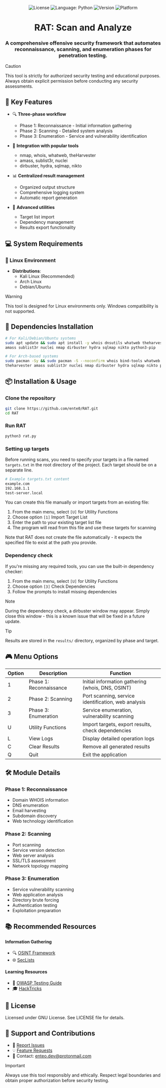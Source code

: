 <p align="center">
  <img src="https://img.shields.io/badge/license-green" alt="License">
  <img src="https://img.shields.io/badge/language-python-blue" alt="Language: Python">
  <img src="https://img.shields.io/badge/release-v1.0.0-green" alt="Version">
  <img src="https://img.shields.io/badge/platform-linux-orange" alt="Platform">
</p>

<div align="center">
  
# RAT: Scan and Analyze
### **A comprehensive offensive security framework that automates reconnaissance, scanning, and enumeration phases for penetration testing.**

</div>


> [!CAUTION]
> This tool is strictly for authorized security testing and educational purposes. Always obtain explicit permission before conducting any security assessments.

## 🚀 Key Features

- 🔍 **Three-phase workflow**
  - Phase 1: Reconnaissance - Initial information gathering
  - Phase 2: Scanning - Detailed system analysis
  - Phase 3: Enumeration - Service and vulnerability identification

- 🧰 **Integration with popular tools**
  - nmap, whois, whatweb, theHarvester
  - amass, sublist3r, nuclei
  - dirbuster, hydra, sqlmap, nikto

- 📊 **Centralized result management**
  - Organized output structure
  - Comprehensive logging system
  - Automatic report generation

- 🔧 **Advanced utilities**
  - Target list import
  - Dependency management
  - Results export functionality

## 💻 System Requirements

### 🐧 Linux Environment
- **Distributions**: 
  - Kali Linux (Recommended)
  - Arch Linux
  - Debian/Ubuntu

> [!WARNING]
> This tool is designed for Linux environments only. Windows compatibility is not supported.

## 🔧 Dependencies Installation

```bash
# For Kali/Debian/Ubuntu systems
sudo apt update && sudo apt install -y whois dnsutils whatweb theharvester \
amass sublist3r nuclei nmap dirbuster hydra sqlmap nikto python3-pip

# For Arch-based systems
sudo pacman -Sy && sudo pacman -S --noconfirm whois bind-tools whatweb \
theharvester amass sublist3r nuclei nmap dirbuster hydra sqlmap nikto python3-pip
```

## 📦 Installation & Usage

### Clone the repository
```bash
git clone https://github.com/ente0/RAT.git
cd RAT
```

### Run RAT
```bash
python3 rat.py
```

### Setting up targets
Before running scans, you need to specify your targets in a file named `targets.txt` in the root directory of the project. Each target should be on a separate line.

```bash
# Example targets.txt content
example.com
192.168.1.1
test-server.local
```

You can create this file manually or import targets from an existing file:

1. From the main menu, select `[U]` for Utility Functions
2. Choose option `[1]` Import Target List
3. Enter the path to your existing target list file
4. The program will read from this file and use these targets for scanning

Note that RAT does not create the file automatically - it expects the specified file to exist at the path you provide.

### Dependency check
If you're missing any required tools, you can use the built-in dependency checker:

1. From the main menu, select `[U]` for Utility Functions
2. Choose option `[3]` Check Dependencies
3. Follow the prompts to install missing dependencies

> [!NOTE]
> During the dependency check, a dirbuster window may appear. Simply close this window - this is a known issue that will be fixed in a future update.

> [!TIP]
> Results are stored in the `results/` directory, organized by phase and target.

## 🎮 Menu Options

| Option | Description | Function |
|--------|-------------|----------|
| 1 | Phase 1: Reconnaissance | Initial information gathering (whois, DNS, OSINT) |
| 2 | Phase 2: Scanning | Port scanning, service identification, web analysis |
| 3 | Phase 3: Enumeration | Service enumeration, vulnerability scanning |
| U | Utility Functions | Import targets, export results, check dependencies |
| L | View Logs | Display detailed operation logs |
| C | Clear Results | Remove all generated results |
| Q | Quit | Exit the application |

## 🛠️ Module Details

### Phase 1: Reconnaissance
- Domain WHOIS information
- DNS enumeration
- Email harvesting
- Subdomain discovery
- Web technology identification

### Phase 2: Scanning
- Port scanning
- Service version detection
- Web server analysis
- SSL/TLS assessment
- Network topology mapping

### Phase 3: Enumeration
- Service vulnerability scanning
- Web application analysis
- Directory brute forcing
- Authentication testing
- Exploitation preparation

## 📚 Recommended Resources

#### Information Gathering
- 🔍 [OSINT Framework](https://osintframework.com/)
- 🌐 [SecLists](https://github.com/danielmiessler/SecLists)

#### Learning Resources
- 📘 [OWASP Testing Guide](https://owasp.org/www-project-web-security-testing-guide/)
- 🎓 [HackTricks](https://book.hacktricks.xyz/)

## 📝 License
Licensed under GNU License. See LICENSE file for details.

## 🤝 Support and Contributions

- 🐛 [Report Issues](https://github.com/ente0/RAT/issues)
- 💡 [Feature Requests](https://github.com/ente0/RAT/issues)
- 📧 Contact: enteo.dev@protonmail.com

> [!IMPORTANT]
> Always use this tool responsibly and ethically. Respect legal boundaries and obtain proper authorization before security testing.